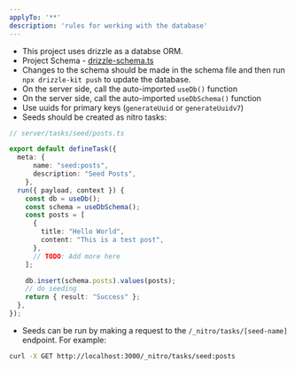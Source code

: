 ```yaml
---
applyTo: '**'
description: 'rules for working with the database'
---
```


* This project uses drizzle as a databse ORM.
* Project Schema - [drizzle-schema.ts](./server/db/drizzle-schema.ts)
* Changes to the schema should be made in the schema file and then run `npx drizzle-kit push` to update the database.
* On the server side, call the auto-imported `useDb()` function
* On the server side, call the auto-imported `useDbSchema()` function
* Use uuids for primary keys (`generateUuid` or `generateUuidv7`)
* Seeds should be created as nitro tasks:

```ts
// server/tasks/seed/posts.ts

export default defineTask({
  meta: {
      name: "seed:posts",
      description: "Seed Posts",
    },
  run({ payload, context }) {
    const db = useDb();
    const schema = useDbSchema();
    const posts = [
      {
        title: "Hello World",
        content: "This is a test post",
      },
      // TODO: Add more here
    ];

    db.insert(schema.posts).values(posts);
    // do seeding
    return { result: "Success" };
  },
});
```

* Seeds can be run by making a request to the `/_nitro/tasks/[seed-name]` endpoint. For example:

```bash
curl -X GET http://localhost:3000/_nitro/tasks/seed:posts
```
